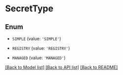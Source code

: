 # SecretType


## Enum

* `SIMPLE` (value: `'SIMPLE'`)

* `REGISTRY` (value: `'REGISTRY'`)

* `MANAGED` (value: `'MANAGED'`)

[[Back to Model list]](../README.md#documentation-for-models) [[Back to API list]](../README.md#documentation-for-api-endpoints) [[Back to README]](../README.md)



